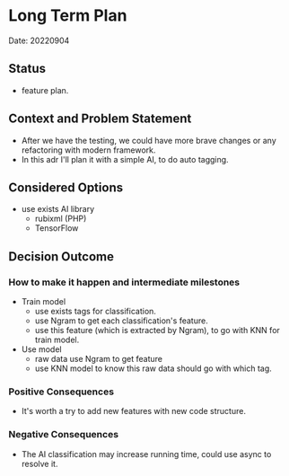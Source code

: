 # Long Term Plan

Date: 20220904

## Status
* feature plan.

## Context and Problem Statement
* After we have the testing, we could have more brave changes or any refactoring with modern framework.
* In this adr I'll plan it with a simple AI, to do auto tagging.

## Considered Options
* use exists AI library
   * rubixml (PHP)
   * TensorFlow 

## Decision Outcome

### How to make it happen and intermediate milestones
* Train model
  * use exists tags for classification.
  * use Ngram to get each classification's feature.
  * use this feature (which is extracted by Ngram), to go with KNN for train model.
* Use model
  * raw data use Ngram to get feature
  * use KNN model to know this raw data should go with which tag.

### Positive Consequences
  * It's worth a try to add new features with new code structure. 

### Negative Consequences
  * The AI classification may increase running time, could use async to resolve it. 
